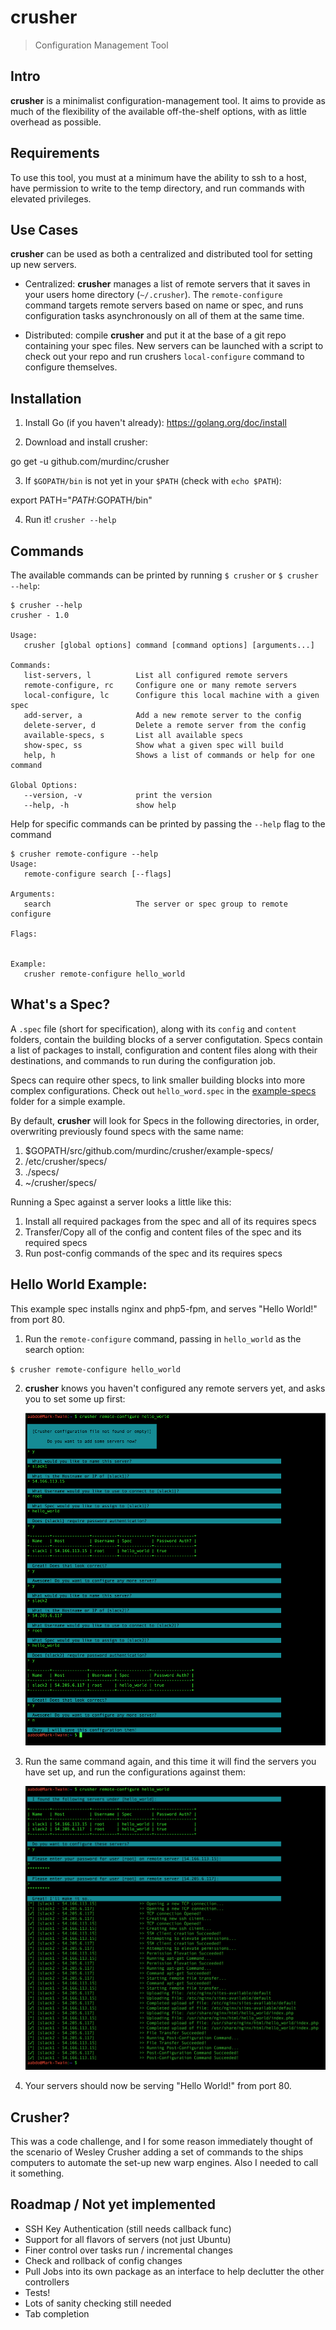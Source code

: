 # crusher
> Configuration Management Tool

## Intro
**crusher** is a minimalist configuration-management tool. It aims to provide as much of the flexibility of the available off-the-shelf options, with as little overhead as possible. 

## Requirements
To use this tool, you must at a minimum have the ability to ssh to a host, have permission to write to the temp directory, and run commands with elevated privileges. 

## Use Cases
**crusher** can be used as both a centralized and distributed tool for setting up new servers. 

- Centralized:
**crusher** manages a list of remote servers that it saves in your users home directory (`~/.crusher`). The `remote-configure` command targets remote servers based on name or spec, and runs configuration tasks asynchronously on all of them at the same time.

- Distributed:
compile **crusher** and put it at the base of a git repo containing your spec files. New servers can be launched with a script to check out your repo and run crushers `local-configure` command to configure themselves.

## Installation
1. Install Go (if you haven't already): https://golang.org/doc/install

2. Download and install crusher:

  go get -u github.com/murdinc/crusher
	
3. If `$GOPATH/bin` is not yet in your `$PATH` (check with `echo $PATH`): 

  export PATH="$PATH:$GOPATH/bin"

4. Run it! `crusher --help`

## Commands
The available commands can be printed by running `$ crusher` or `$ crusher --help`:
```
$ crusher --help
crusher - 1.0

Usage:
   crusher [global options] command [command options] [arguments...]

Commands:
   list-servers, l			List all configured remote servers
   remote-configure, rc		Configure one or many remote servers
   local-configure, lc		Configure this local machine with a given spec
   add-server, a			Add a new remote server to the config
   delete-server, d			Delete a remote server from the config
   available-specs, s		List all available specs
   show-spec, ss			Show what a given spec will build
   help, h					Shows a list of commands or help for one command
   
Global Options:
   --version, -v			print the version
   --help, -h				show help
```
Help for specific commands can be printed by passing the `--help` flag to the command
```
$ crusher remote-configure --help
Usage:
   remote-configure search [--flags]

Arguments:
   search					The server or spec group to remote configure

Flags:
   

Example:
   crusher remote-configure hello_world
```

## What's a Spec? 
A `.spec` file (short for specification), along with its `config` and `content` folders, contain the building blocks of a server configutation. Specs contain a list of packages to install, configuration and content files along with their destinations, and commands to run during the configuration job.

Specs can require other specs, to link smaller building blocks into more complex configurations. Check out `hello_word.spec` in the [example-specs](https://github.com/murdinc/crusher/tree/master/example-specs) folder for a simple example. 

By default, **crusher** will look for Specs in the following directories, in order, overwriting previously found specs with the same name: 

1. $GOPATH/src/github.com/murdinc/crusher/example-specs/
2. /etc/crusher/specs/
3. ./specs/
4. ~/crusher/specs/

Running a Spec against a server looks a little like this:

1. Install all required packages from the spec and all of its requires specs
2. Transfer/Copy all of the config and content files of the spec and its required specs
3. Run post-config commands of the spec and its requires specs

## Hello World Example: 
This example spec installs nginx and php5-fpm, and serves "Hello World!" from port 80.

1. Run the `remote-configure` command, passing in `hello_world` as the search option:

  `$ crusher remote-configure hello_world`
  
2. **crusher** knows you haven't configured any remote servers yet, and asks you to set some up first: 

	![setup](screenshots/setup.png)

3. Run the same command again, and this time it will find the servers you have set up, and run the configurations against them:

	![remote-configure](screenshots/remote-configure.png)

4. Your servers should now be serving "Hello World!" from port 80.

## Crusher? 
This was a code challenge, and I for some reason immediately thought of the scenario of Wesley Crusher adding a set of commands to the ships computers to automate the set-up new warp engines. Also I needed to call it something. 

## Roadmap / Not yet implemented
- SSH Key Authentication (still needs callback func)
- Support for all flavors of servers (not just Ubuntu)
- Finer control over tasks run / incremental changes
- Check and rollback of config changes
- Pull Jobs into its own package as an interface to help declutter the other controllers
- Tests!
- Lots of sanity checking still needed
- Tab completion

